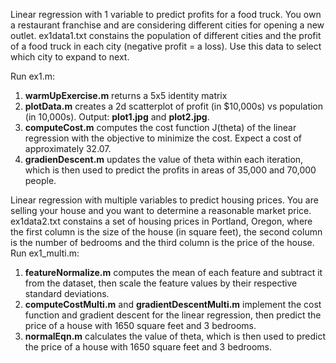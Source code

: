 Linear regression with 1 variable to predict profits for a food truck. You own a restaurant franchise and are considering different cities for opening a new outlet. ex1data1.txt constains the population of different cities and the profit of a food truck in each city (negative profit = a loss). Use this data to select which city to expand to next.

Run ex1.m:
1. **warmUpExercise.m** returns a 5x5 identity matrix
2. **plotData.m** creates a 2d scatterplot of profit (in $10,000s)  vs population (in 10,000s). Output: **plot1.jpg** and **plot2.jpg**. 
3. **computeCost.m** computes the cost function J(theta) of the linear regression with the objective to minimize the cost. Expect a cost of approximately 32.07.
4. **gradienDescent.m** updates the value of theta within each iteration, which is then used to predict the profits in areas of 35,000 and 70,000 people.

Linear regression with multiple variables to predict housing prices. You are selling your house and you want to determine a reasonable market price. ex1data2.txt constains a set of housing prices in Portland, Oregon, where the first column is the size of the house (in square feet), the second column is the number of bedrooms and the third column is the price of the house.
Run ex1_multi.m:
1. **featureNormalize.m** computes the mean of each feature and subtract it from the dataset, then scale the feature values by their respective standard deviations.
2. **computeCostMulti.m** and **gradientDescentMulti.m** implement the cost function and gradient descent for the linear regression, then predict the price of a house with 1650 square feet and 3 bedrooms. 
3. **normalEqn.m** calculates the value of theta, which is then used to predict the price of a house with 1650 square feet and 3 bedrooms.
